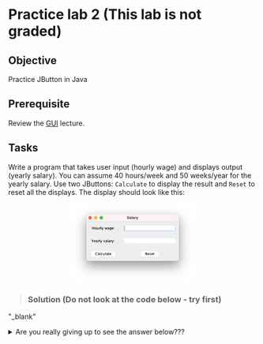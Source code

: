 # Practice lab 2 (This lab is not graded)

## Objective

Practice JButton in Java

## Prerequisite

Review the [GUI](https://github.com/d-khan/java/blob/main/gui/Lecture.md) lecture.

## Tasks

Write a program that takes user input (hourly wage) and displays output (yearly salary). You can assume 40 hours/week and 50 weeks/year for the yearly salary. Use two JButtons: ```Calculate``` to display the result and ```Reset``` to reset all the displays.
The display should look like this:

<p align="center">
<img src="https://github.com/d-khan/java/blob/main/gui/JButton.png" width=50% height=50%>
</p>

>### Solution (Do not look at the code below - try first)
"_blank"


<details>
  <summary>Are you really giving up to see the answer below???</summary>

```java
import java.awt.GridBagConstraints;
import java.awt.GridBagLayout;
import java.awt.Insets;
import java.awt.event.ActionEvent;
import java.awt.event.ActionListener;
import javax.swing.JButton;
import javax.swing.JFrame;
import javax.swing.JLabel;
import javax.swing.JTextField;

public class SalaryCalcButtonFrame extends JFrame implements ActionListener {
    private JLabel wageLabel;     // Label for hourly salary
    private JLabel salLabel;      // Label for yearly salary
    private JTextField salField;  // Displays hourly salary
    private JTextField wageField; // Displays yearly salary
    private JButton calcButton;   // Triggers salary calculation
    private JButton REcalcButton;

    /* Constructor creates GUI components and adds GUI components
       using a GridBagLayout. */
    SalaryCalcButtonFrame() {
        // Used to specify GUI component layout
        GridBagConstraints positionConst = null;

        // Set frame's title
        setTitle("Salary");

        // Set hourly and yearly salary labels
        wageLabel = new JLabel("Hourly wage:");
        salLabel = new JLabel("Yearly salary:");

        wageField = new JTextField(15);
        wageField.setEditable(true);
        wageField.setText("0");

        salField = new JTextField(15);
        salField.setEditable(false);

        // Create a "Calculate" button
        calcButton = new JButton("Calculate");
        REcalcButton = new JButton("Reset");

        // Use "this" class to handle button presses
        calcButton.addActionListener(this);

        REcalcButton.addActionListener(new ActionListener(){
            public void actionPerformed(ActionEvent ae){
                wageField.setText("0");
                salField.setText("0");
            }
        });

        // Use a GridBagLayout
        setLayout(new GridBagLayout());
        positionConst = new GridBagConstraints();

        // Specify component's grid location
        positionConst.gridx = 0;
        positionConst.gridy = 0;

        // 10 pixels of padding around component
        positionConst.insets = new Insets(10, 10, 10, 10);

        // Add component using the specified constraints
        add(wageLabel, positionConst);

        positionConst.gridx = 1;
        positionConst.gridy = 0;
        positionConst.insets = new Insets(10, 10, 10, 10);
        add(wageField, positionConst);

        positionConst.gridx = 0;
        positionConst.gridy = 1;
        positionConst.insets = new Insets(10, 10, 10, 10);
        add(salLabel, positionConst);

        positionConst.gridx = 1;
        positionConst.gridy = 1;
        positionConst.insets = new Insets(10, 10, 10, 10);
        add(salField, positionConst);

        positionConst.gridx = 0;
        positionConst.gridy = 2;
        positionConst.insets = new Insets(10, 10, 10, 10);
        add(calcButton, positionConst);

        positionConst.gridx = 1;
        positionConst.gridy = 2;
        positionConst.insets = new Insets(10, 10, 10, 10);
        add(REcalcButton, positionConst);
    }

    /* Method is automatically called when an event
       occurs (e.g, button is pressed) */
    @Override
    public void actionPerformed(ActionEvent event) {
        String userInput;      // User specified hourly wage
        int hourlyWage;        // Hourly wage

        // Get user's wage input
        userInput = wageField.getText();

        // Convert from String to an integer
        hourlyWage = Integer.parseInt(userInput);

        // Display calculated salary
        salField.setText(Integer.toString(hourlyWage * 40 * 50)); //40 hours per week and 50 weeks per year
    }

    /* Creates a SalaryCalculatorFrame and makes it visible */
    public static void main(String[] args) {
        // Creates SalaryLabelFrame and its components
        SalaryCalcButtonFrame myFrame = new SalaryCalcButtonFrame();

        myFrame.setDefaultCloseOperation(JFrame.EXIT_ON_CLOSE);
        myFrame.pack();
        myFrame.setVisible(true);
    }
}
```
</details>
